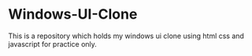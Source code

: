 # Windows-UI-Clone
This is a repository which holds my windows ui clone using html css and javascript for practice only.
